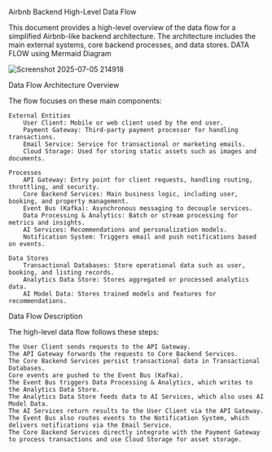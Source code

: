 Airbnb Backend High-Level Data Flow

This document provides a high-level overview of the data flow for a simplified Airbnb-like backend architecture. The architecture includes the main external systems, core backend processes, and data stores.
DATA FLOW using Mermaid Diagram

![Screenshot 2025-07-05 214918](https://github.com/user-attachments/assets/b187dc1e-68a2-486c-a448-54dd45189644)


Data Flow
Architecture Overview

The flow focuses on these main components:

    External Entities
        User Client: Mobile or web client used by the end user.
        Payment Gateway: Third-party payment processor for handling transactions.
        Email Service: Service for transactional or marketing emails.
        Cloud Storage: Used for storing static assets such as images and documents.

    Processes
        API Gateway: Entry point for client requests, handling routing, throttling, and security.
        Core Backend Services: Main business logic, including user, booking, and property management.
        Event Bus (Kafka): Asynchronous messaging to decouple services.
        Data Processing & Analytics: Batch or stream processing for metrics and insights.
        AI Services: Recommendations and personalization models.
        Notification System: Triggers email and push notifications based on events.

    Data Stores
        Transactional Databases: Store operational data such as user, booking, and listing records.
        Analytics Data Store: Stores aggregated or processed analytics data.
        AI Model Data: Stores trained models and features for recommendations.

Data Flow Description

The high-level data flow follows these steps:

    The User Client sends requests to the API Gateway.
    The API Gateway forwards the requests to Core Backend Services.
    The Core Backend Services persist transactional data in Transactional Databases.
    Core events are pushed to the Event Bus (Kafka).
    The Event Bus triggers Data Processing & Analytics, which writes to the Analytics Data Store.
    The Analytics Data Store feeds data to AI Services, which also uses AI Model Data.
    The AI Services return results to the User Client via the API Gateway.
    The Event Bus also routes events to the Notification System, which delivers notifications via the Email Service.
    The Core Backend Services directly integrate with the Payment Gateway to process transactions and use Cloud Storage for asset storage.

